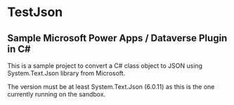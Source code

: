 # TestJson

## Sample Microsoft Power Apps / Dataverse Plugin in C#

This is a sample project to convert a C# class object to JSON using System.Text.Json library from Microsoft. 

The version must be at least System.Text.Json (6.0.11) as this is the one currently running on the sandbox. 